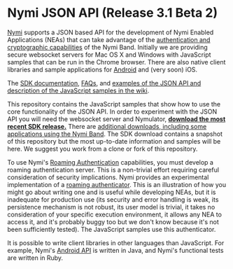 # Nymi JSON API (Release 3.1 Beta 2)

[Nymi](https://www.nymi.com) supports a JSON based API for the development of Nymi Enabled Applications (NEAs) that can take advantage of the [authentication and cryptographic capabilities](https://downloads.nymi.com/sdkDoc/doc-v3.1.5.326-326_5df03a4/index.html#bound-authenticator) of the Nymi Band. Initially we are providing secure websocket servers for Mac OS X and Windows with JavaScript samples that can be run in the Chrome browser. There are also native client libraries and sample applications for [Android](https://github.com/Nymi/Android-API) and (very soon) iOS.

The [SDK documentation](https://downloads.nymi.com/sdkDoc/doc-v3.1.5.326-326_5df03a4/index.html), [FAQs](https://nymi.zendesk.com/hc/en-us), and [examples of the JSON API and description of the JavaScript samples in the wiki](https://github.com/Nymi/JSON-API/wiki).

This repository contains the JavaScript samples that show how to use the core functionality of the JSON API.  In order to experiment with the JSON API you will need the websocket server and Nymulator,  **[download the most recent SDK release.](https://github.com/Nymi/JSON-API/releases)** There are [additional downloads, including some applications using the Nymi Band](https://github.com/Nymi/JSON-API/wiki/API-Reference). The SDK download contains a snapshot of this repository but the most up-to-date information and samples will be here. We suggest you work from a clone or fork of this repository.

To use Nymi's [Roaming Authentication](https://downloads.nymi.com/sdkDoc/doc-v3.1.5.326-326_5df03a4/index.html#roaming-authenticator) capabilities, you must develop a roaming authentication server. This is a non-trivial effort requiring careful consideration of security implications. Nymi provides an experimental implementation of a [roaming authenticator](https://github.com/Nymi/roaming-authenticator). This is an illustration of how you might go about writing one and is useful while developing NEAs, but it is inadequate for production use (its security and error handling is weak, its persistence mechanism is not robust, its user model is trivial, it takes no consideration of your specific execution environment, it allows any NEA to access it, and it's probably buggy too but we don't know because it's not been sufficiently tested). The JavaScript samples use this authenticator.

It is possible to write client libraries in other languages than JavaScript. For example, Nymi's [Android API](https://github.com/Nymi/Android-API) is written in Java, and Nymi's functional tests are written in Ruby.